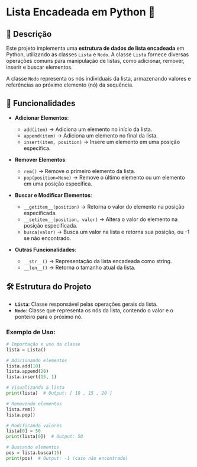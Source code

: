 # Lista Encadeada em Python 🚀

## 📄 Descrição

Este projeto implementa uma **estrutura de dados de lista encadeada** em Python, utilizando as classes `Lista` e `Nodo`. A classe `Lista` fornece diversas operações comuns para manipulação de listas, como adicionar, remover, inserir e buscar elementos.

A classe `Nodo` representa os nós individuais da lista, armazenando valores e referências ao próximo elemento (nó) da sequência.

## 🚧 Funcionalidades

- **Adicionar Elementos**:  
  - `add(item)` → Adiciona um elemento no início da lista.  
  - `append(item)` → Adiciona um elemento no final da lista.  
  - `insert(item, position)` → Insere um elemento em uma posição específica.  

- **Remover Elementos**:  
  - `rem()` → Remove o primeiro elemento da lista.  
  - `pop(position=None)` → Remove o último elemento ou um elemento em uma posição específica.  

- **Buscar e Modificar Elementos**:  
  - `__getitem__(position)` → Retorna o valor do elemento na posição especificada.  
  - `__setitem__(position, valor)` → Altera o valor do elemento na posição especificada.  
  - `busca(valor)` → Busca um valor na lista e retorna sua posição, ou -1 se não encontrado.  

- **Outras Funcionalidades**:  
  - `__str__()` → Representação da lista encadeada como string.  
  - `__len__()` → Retorna o tamanho atual da lista.  

## 🛠 Estrutura do Projeto

- **`Lista`**: Classe responsável pelas operações gerais da lista.  
- **`Nodo`**: Classe que representa os nós da lista, contendo o valor e o ponteiro para o próximo nó.

### Exemplo de Uso:

```python
# Importação e uso da classe
lista = Lista()

# Adicionando elementos
lista.add(10)
lista.append(20)
lista.insert(15, 1)

# Visualizando a lista
print(lista)  # Output: [ 10 , 15 , 20 ]

# Removendo elementos
lista.rem()
lista.pop()

# Modificando valores
lista[0] = 50
print(lista[0])  # Output: 50

# Buscando elementos
pos = lista.busca(15)
print(pos)  # Output: -1 (caso não encontrado)

